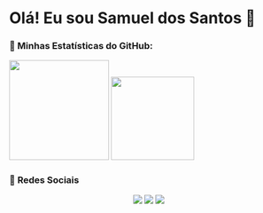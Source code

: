 <h1>Olá! Eu sou Samuel dos Santos 👋</h1>

### 🚀 Minhas Estatísticas do GitHub:

<p>
  <img src="https://github-readme-stats.vercel.app/api?username=SamGoncalves&show_icons=true&theme=dark" height="180">
  <img src="https://github-readme-stats.vercel.app/api/top-langs/?username=SamGoncalves&layout=compact&langs_count=7&theme=dark" height="150">
</p>




### 📌 **Redes Sociais**
<div align="center">
  <a href="https://discord.com/mclovin7581" target="_blank"><img src="https://img.shields.io/badge/Discord-7289DA?style=for-the-badge&logo=discord&logoColor=white"></a>
  <a href="mailto:samuelsantos2021@protonmail.com" target="_blank"><img src="https://img.shields.io/badge/ProtonMail-8B89CC?style=for-the-badge&logo=protonmail&logoColor=white"></a>
  <a href="www.linkedin.com/in/samuel-dos-santos-3a2040241" target="_blank"><img src="https://img.shields.io/badge/LinkedIn-0077B5?style=for-the-badge&logo=linkedin&logoColor=white"></a>
</div>
